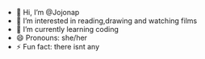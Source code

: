 - 👋 Hi, I’m @Jojonap
- 👀 I’m interested in reading,drawing and watching films
- 🌱 I’m currently learning coding
- 😄 Pronouns: she/her
- ⚡ Fun fact: there isnt any

<!---
Jojonap/Jojonap is a ✨ special ✨ repository because its `README.md` (this file) appears on your GitHub profile.
You can click the Preview link to take a look at your changes.
--->
